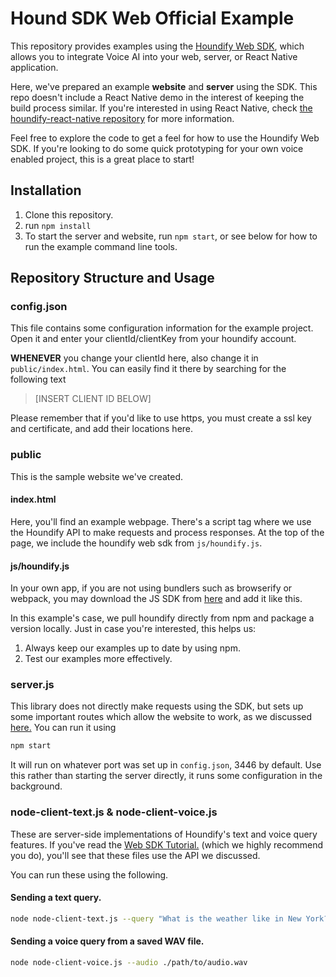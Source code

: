 # Hound SDK Web Official Example

This repository provides examples using the [Houndify Web SDK](https://npmjs.com/package/houndify), which allows you to integrate Voice AI into your web, server, or React Native application.

Here, we've prepared an example **website** and **server** using the SDK. This repo doesn't include a React Native demo in the interest of keeping the build process similar. If you're interested in using React Native, check [the houndify-react-native repository](https://npmjs.com/package/houndify-react-native) for more information.

Feel free to explore the code to get a feel for how to use the Houndify Web SDK. If you're looking to do some quick prototyping for your own voice enabled project, this is a great place to start!

## Installation
1. Clone this repository.
2. run `npm install`
3. To start the server and website, run `npm start`, or see below for how to run the example command line tools.

## Repository Structure and Usage

### config.json
This file contains some configuration information for the example project. Open it and enter your clientId/clientKey from your houndify account. 

**WHENEVER** you change your clientId here, also change it in `public/index.html`. You can easily find it there by searching for the following  text
>[INSERT CLIENT ID BELOW]

Please remember that if you'd like to use https, you must create a ssl key and certificate, and add their locations here.

### public
This is the sample website we've created.
#### index.html
Here, you'll find an example webpage. There's a script tag where we use the Houndify API to make requests and process responses. At the top of the page, we include the houndify web sdk from `js/houndify.js`.

#### js/houndify.js
In your own app, if you are not using bundlers such as browserify or webpack, you may download the JS SDK from [here](https://www.houndify.com/sdks) and add it like this.

In this example's case, we pull houndify directly from npm and package a version locally. Just in case you're interested, this helps us:
1. Always keep our examples up to date by using npm.
2. Test our examples more effectively.

### server.js
This library does not directly make requests using the SDK, but sets up some important routes which allow the website to work, as we discussed [here.](https://npmjs.com/package/houndify) You can run it using
```bash
npm start
```
It will run on whatever port was set up in `config.json`, 3446 by default. Use this rather than starting the server directly, it runs some configuration in the background.

### node-client-text.js & node-client-voice.js
These are server-side implementations of Houndify's text and voice query features. If you've read the [Web SDK Tutorial.](https://npmjs.com/package/houndify) (which we highly recommend you do), you'll see that these files use the API we discussed.

You can run these using the following.
#### Sending a text query.
```bash
node node-client-text.js --query "What is the weather like in New York?"
```
#### Sending a voice query from a saved WAV file.
```bash
node node-client-voice.js --audio ./path/to/audio.wav
```
